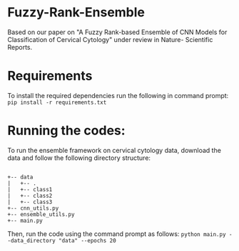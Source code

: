 # Fuzzy-Rank-Ensemble
Based on our paper on "A Fuzzy Rank-based Ensemble of CNN Models for Classification of Cervical Cytology" under review in Nature- Scientific Reports.

# Requirements
To install the required dependencies run the following in command prompt:
`pip install -r requirements.txt`

# Running the codes:
To run the ensemble framework on cervical cytology data, download the data and follow the following directory structure:

```

+-- data
|   +-- .
|   +-- class1
|   +-- class2
|   +-- class3
+-- cnn_utils.py
+-- ensemble_utils.py
+-- main.py

```
Then, run the code using the command prompt as follows:
`python main.py --data_directory "data" --epochs 20`
